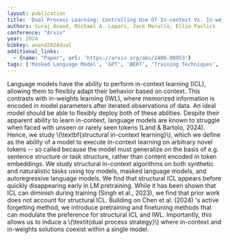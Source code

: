 ```yaml
---
layout: publication
title: 'Dual Process Learning: Controlling Use Of In-context Vs. In-weights Strategies With Weight Forgetting'
authors: Suraj Anand, Michael A. Lepori, Jack Merullo, Ellie Pavlick
conference: "Arxiv"
year: 2024
bibkey: anand2024dual
additional_links:
  - {name: "Paper", url: 'https://arxiv.org/abs/2406.00053'}
tags: ['Masked Language Model', 'GPT', 'BERT', 'Training Techniques', 'Prompting', 'Reinforcement Learning', 'In-Context Learning', 'Pretraining Methods']
---
```

Language models have the ability to perform in-context learning (ICL),
allowing them to flexibly adapt their behavior based on context. This contrasts
with in-weights learning (IWL), where memorized information is encoded in model
parameters after iterated observations of data. An ideal model should be able
to flexibly deploy both of these abilities. Despite their apparent ability to
learn in-context, language models are known to struggle when faced with unseen
or rarely seen tokens (Land & Bartolo, 2024). Hence, we study
\\(\textbf\{structural in-context learning\}\\), which we define as the ability of a
model to execute in-context learning on arbitrary novel tokens -- so called
because the model must generalize on the basis of e.g. sentence structure or
task structure, rather than content encoded in token embeddings. We study
structural in-context algorithms on both synthetic and naturalistic tasks using
toy models, masked language models, and autoregressive language models. We find
that structural ICL appears before quickly disappearing early in LM
pretraining. While it has been shown that ICL can diminish during training
(Singh et al., 2023), we find that prior work does not account for structural
ICL. Building on Chen et al. (2024) 's active forgetting method, we introduce
pretraining and finetuning methods that can modulate the preference for
structural ICL and IWL. Importantly, this allows us to induce a \\(\textit\{dual
process strategy\}\\) where in-context and in-weights solutions coexist within a
single model.
